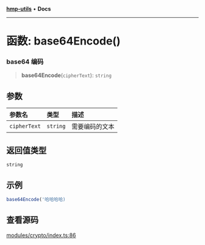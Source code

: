 [**hmp-utils**](../README.md) • **Docs**

***

# 函数: base64Encode()

### base64 编码

> **base64Encode**(`cipherText`): `string`

## 参数

| 参数名 | 类型 | 描述 |
| :------ | :------ | :------ |
| `cipherText` | `string` | 需要编码的文本 |

## 返回值类型

`string`

## 示例

```ts
base64Encode('哈哈哈哈)
```

## 查看源码

[modules/crypto/index.ts:86](https://github.com/hmp1049127947/hmp-utils/blob/dee7627dd7f5e043cd0494e8f8fdc05ccdb65423/src/modules/crypto/index.ts#L86)
